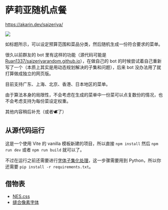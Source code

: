 # 萨莉亚随机点餐

https://akarin.dev/saizeriya/

![](https://github-production-user-asset-6210df.s3.amazonaws.com/47057319/274476068-bf66a5a3-71bc-4fa4-b1cf-e08fead342c1.jpg)

如标题所示，可以设定预算范围和菜品分类，然后随机生成一份符合要求的菜单。

很久以前群友的 bot 里有这样的功能（源代码可能是 [Ruan1337/saizeriyarandom.github.io](https://github.com/Ruan1337/saizeriyarandom.github.io)），在做自己的 bot 的时候尝试着自己重新写了一个（本质上其实是用动态规划解决的子集和问题），后来 bot 没办法用了就打算做成独立的网页版。

目前支持广东、上海、北京、香港、日本地区的菜单。

由于算法本身的局限性，不会考虑在生成的菜单中一份菜可以点复数份的情况，也不会考虑支持为每份菜设定权重。

其他内容稍后补充（或者🕊️了）

## 从源代码运行

这是一个使用 Vite 的 vanilla 模板新建的项目，所以直接 `npm install` 然后 `npm run dev` 或者 `npm run build` 就可以了。

不过在运行之前还需要进行[字体子集化处理](https://github.com/TransparentLC/saizeriya/tree/master/src/fusion-pixel-font)，这一步骤需要用到 Python，所以你还需要 `pip install -r requirements.txt`。

## 借物表

* [NES.css](https://nostalgic-css.github.io/NES.css/)
* [缝合像素字体](https://fusion-pixel-font.takwolf.com/)
